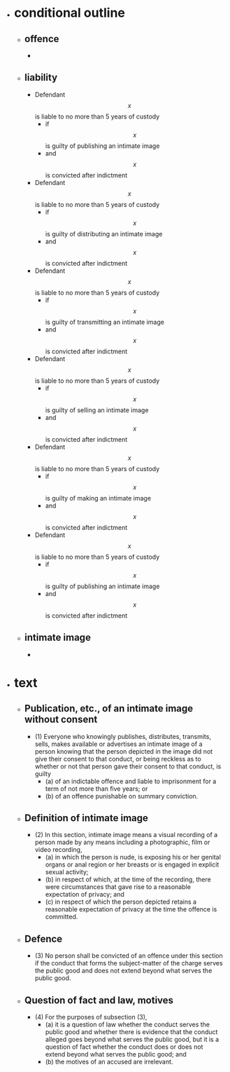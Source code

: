 - # conditional outline
	- ## offence
		-
	- ## liability
		- Defendant $$x$$ is liable to no more than 5 years of custody
			- if $$x$$ is guilty of publishing an intimate image
			- and $$x$$ is convicted after indictment
		- Defendant $$x$$ is liable to no more than 5 years of custody
			- if $$x$$ is guilty of distributing an intimate image
			- and $$x$$ is convicted after indictment
		- Defendant $$x$$ is liable to no more than 5 years of custody
			- if $$x$$ is guilty of transmitting an intimate image
			- and $$x$$ is convicted after indictment
		- Defendant $$x$$ is liable to no more than 5 years of custody
			- if $$x$$ is guilty of selling an intimate image
			- and $$x$$ is convicted after indictment
		- Defendant $$x$$ is liable to no more than 5 years of custody
			- if $$x$$ is guilty of making an intimate image
			- and $$x$$ is convicted after indictment
		- Defendant $$x$$ is liable to no more than 5 years of custody
			- if $$x$$ is guilty of publishing an intimate image
			- and $$x$$ is convicted after indictment
	- ## intimate image
		-
- # text
	- ## Publication, etc., of an intimate image without consent
		- (1) Everyone who knowingly publishes, distributes, transmits, sells, makes available or advertises an intimate image of a person knowing that the person depicted in the image did not give their consent to that conduct, or being reckless as to whether or not that person gave their consent to that conduct, is guilty
			- (a) of an indictable offence and liable to imprisonment for a term of not more than five years; or
			- (b) of an offence punishable on summary conviction.
	- ## Definition of intimate image
		- (2) In this section, intimate image means a visual recording of a person made by any means including a photographic, film or video recording,
			- (a) in which the person is nude, is exposing his or her genital organs or anal region or her breasts or is engaged in explicit sexual activity;
			- (b) in respect of which, at the time of the recording, there were circumstances that gave rise to a reasonable expectation of privacy; and
			- (c) in respect of which the person depicted retains a reasonable expectation of privacy at the time the offence is committed.
	- ## Defence
		- (3) No person shall be convicted of an offence under this section if the conduct that forms the subject-matter of the charge serves the public good and does not extend beyond what serves the public good.
	- ## Question of fact and law, motives
		- (4) For the purposes of subsection (3),
			- (a) it is a question of law whether the conduct serves the public good and whether there is evidence that the conduct alleged goes beyond what serves the public good, but it is a question of fact whether the conduct does or does not extend beyond what serves the public good; and
			- (b) the motives of an accused are irrelevant.